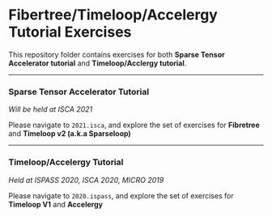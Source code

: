 Fibertree/Timeloop/Accelergy Tutorial Exercises
======================================

This repository folder contains exercises for both **Sparse Tensor Accelerator tutorial**
and **Timeloop/Acclergy tutorial**.

---
### Sparse Tensor Accelerator Tutorial
*Will be held at ISCA 2021*

Please navigate to `2021.isca`, and explore the set of exercises for **Fibretree** 
and **Timeloop v2 (a.k.a Sparseloop)** 

---
### Timeloop/Accelergy Tutorial
*Held at ISPASS 2020, ISCA 2020, MICRO 2019*

Please navigate to `2020.ispass`, and explore the set of exercises for **Timeloop V1** and **Accelergy** 


